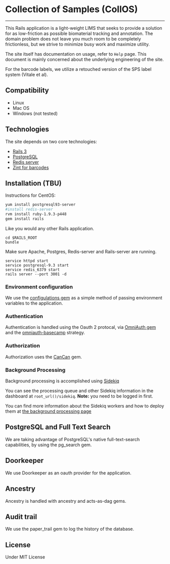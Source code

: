 # Collection of Samples (CollOS)

--------------------------------

This Rails application is a light-weight LIMS that seeks to provide a solution for as low-friction as possible biomaterial tracking and annotation. The domain problem does not leave you much room to be completely frictionless, but we strive to minimize busy work and maximize utility.

The site itself has documentation on usage, refer to `Help` page. This document is mainly concerned about the underlying engineering of the site.

For the barcode labels, we utilize a retouched version of the SPS label system (Vitale et al).

## Compatibility

* Linux
* Mac OS
* Windows (not tested)

## Technologies

The site depends on two core technologies:

* [Rails 3](http://rubyonrails.org/)
* [PostgreSQL](http://www.postgresql.org/)
* [Redis server](http://redis.io/)
* [Zint for barcodes](https://zint.github.io/)

## Installation (TBU)

Instructions for CentOS:

```bash
yum install postgresql93-server
#install redis-server
rvm install ruby-1.9.3-p448
gem install rails
```

Like you would any other Rails application.

```
cd $RAILS_ROOT
bundle
```

Make sure Apache, Postgres, Redis-server and Rails-server are running.

```
service httpd start
service postgresql-9.3 start
service redis_6379 start
rails server --port 3001 -d
```

### Environment configuration

We use the [configulations gem](https://github.com/leongersing/configulations) as a simple method of passing environment variables to the application.

### Authentication

Authentication is handled using the Oauth 2 protocal, via [OmniAuth gem](https://github.com/intridea/omniauth/wiki) and the [omniauth-basecamp](https://github.com/Verano/omniauth-basecamp) strategy.

### Authorization

Authorization uses the [CanCan](https://github.com/ryanb/cancan) gem.

### Background Processing

Background processing is accomplished using [Sidekiq](http://sidekiq.org/)

You can see the processing queue and other Sidekiq information in the dashboard at `root_url()/sidekiq`. __Note:__ you need to be logged in first.

You can find more information about the Sidekiq workers and how to deploy them at [the background processing page](doc/background_processing.md)

## PostgreSQL and Full Text Search

We are taking advantage of PostgreSQL's native full-text-search capabilities, by using the pg_search gem.

## Doorkeeper

We use Doorkeeper as an oauth provider for the application.

## Ancestry

Ancestry is handled with ancestry and acts-as-dag gems.

## Audit trail

We use the paper_trail gem to log the history of the database.

## License

Under MIT License
